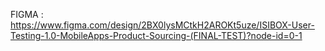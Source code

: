 FIGMA : https://www.figma.com/design/2BX0lysMCtkH2AROKt5uze/ISIBOX-User-Testing-1.0-MobileApps-Product-Sourcing-(FINAL-TEST)?node-id=0-1
